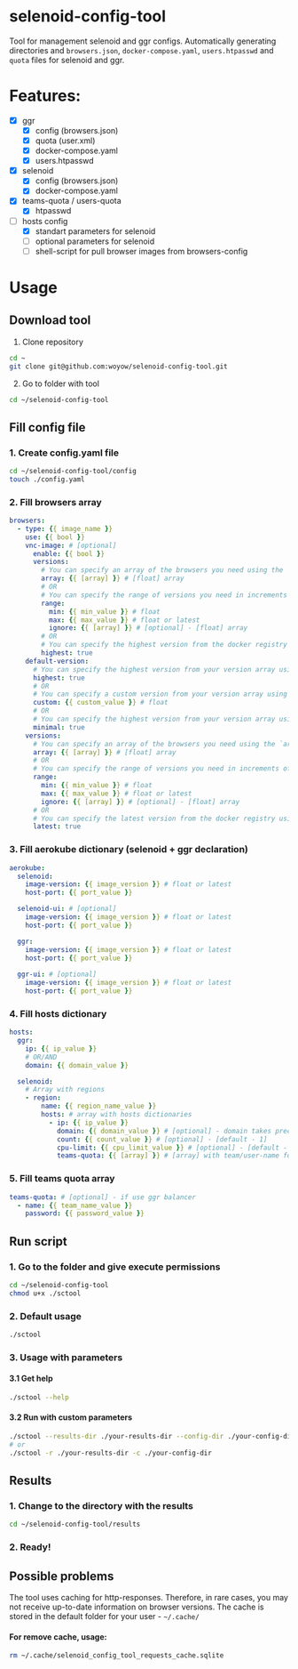 # selenoid-config-tool
Tool for management selenoid and ggr configs. 
Automatically generating directories and `browsers.json`, `docker-compose.yaml`, `users.htpasswd` and `quota` files for selenoid and ggr.

# Features:
- [x] ggr
  - [x] config (browsers.json)
  - [x] quota (user.xml)
  - [x] docker-compose.yaml
  - [x] users.htpasswd
- [x] selenoid
  - [x] config (browsers.json)
  - [x] docker-compose.yaml
- [x] teams-quota / users-quota
  - [x] htpasswd
- [ ] hosts config
  - [x] standart parameters for selenoid
  - [ ] optional parameters for selenoid
  - [ ] shell-script for pull browser images from browsers-config

# Usage
## Download tool
1. Clone repository
```bash
cd ~
git clone git@github.com:woyow/selenoid-config-tool.git
```
2. Go to folder with tool
```bash
cd ~/selenoid-config-tool
```

## Fill config file

### 1. Create config.yaml file
```bash
cd ~/selenoid-config-tool/config
touch ./config.yaml
```

### 2. Fill browsers array
```yaml
browsers:
  - type: {{ image_name }}
    use: {{ bool }}
    vnc-image: # [optional]
      enable: {{ bool }}
      versions:
        # You can specify an array of the browsers you need using the `array` key
        array: {{ [array] }} # [float] array
        # OR
        # You can specify the range of versions you need in increments of 1 using the `range` key
        range:
          min: {{ min_value }} # float
          max: {{ max_value }} # float or latest
          ignore: {{ [array] }} # [optional] - [float] array
        # OR
        # You can specify the highest version from the docker registry using the `highest` key
        highest: true
    default-version:
      # You can specify the highest version from your version array using the `highest` key
      highest: true
      # OR
      # You can specify a custom version from your version array using the `custom` key.
      custom: {{ custom_value }} # float
      # OR
      # You can specify the highest version from your version array using the `minimal` key
      minimal: true
    versions:
      # You can specify an array of the browsers you need using the `array` key
      array: {{ [array] }} # [float] array
      # OR
      # You can specify the range of versions you need in increments of 1 using the `range` key
      range:
        min: {{ min_value }} # float
        max: {{ max_value }} # float or latest
        ignore: {{ [array] }} # [optional] - [float] array
      # OR
      # You can specify the latest version from the docker registry using the `latest` key
      latest: true
```

### 3. Fill aerokube dictionary (selenoid + ggr declaration)
```yaml
aerokube:
  selenoid:
    image-version: {{ image_version }} # float or latest
    host-port: {{ port_value }}

  selenoid-ui: # [optional]
    image-version: {{ image_version }} # float or latest
    host-port: {{ port_value }}

  ggr:
    image-version: {{ image_version }} # float or latest
    host-port: {{ port_value }}
    
  ggr-ui: # [optional]
    image-version: {{ image_version }} # float or latest
    host-port: {{ port_value }}
```

### 4. Fill hosts dictionary
```yaml
hosts:
  ggr:
    ip: {{ ip_value }}
    # OR/AND
    domain: {{ domain_value }}

  selenoid:
    # Array with regions
    - region:
        name: {{ region_name_value }}
        hosts: # array with hosts dictionaries
          - ip: {{ ip_value }}
            domain: {{ domain_value }} # [optional] - domain takes precedence over ip
            count: {{ count_value }} # [optional] - [default - 1]
            cpu-limit: {{ cpu_limit_value }} # [optional] - [default - 1]
            teams-quota: {{ [array] }} # [array] with team/user-name for quota
```

### 5. Fill teams quota array
```yaml
teams-quota: # [optional] - if use ggr balancer
  - name: {{ team_name_value }}
    password: {{ password_value }}
```

## Run script
### 1. Go to the folder and give execute permissions
```bash
cd ~/selenoid-config-tool
chmod u+x ./sctool
```
### 2. Default usage
```bash
./sctool
```
### 3. Usage with parameters
#### 3.1 Get help
```bash
./sctool --help
```
#### 3.2 Run with custom parameters
```bash
./sctool --results-dir ./your-results-dir --config-dir ./your-config-dir
# or
./sctool -r ./your-results-dir -c ./your-config-dir
```

## Results
### 1. Change to the directory with the results
```bash
cd ~/selenoid-config-tool/results
```
### 2. Ready!

## Possible problems
The tool uses caching for http-responses. Therefore, in rare cases, you may not receive up-to-date information on browser versions. The cache is stored in the default folder for your user - `~/.cache/`
#### For remove cache, usage:
```bash
rm ~/.cache/selenoid_config_tool_requests_cache.sqlite
```